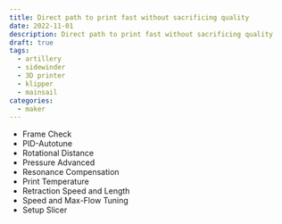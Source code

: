 ```yaml
---
title: Direct path to print fast without sacrificing quality
date: 2022-11-01
description: Direct path to print fast without sacrificing quality
draft: true
tags: 
  - artillery
  - sidewinder
  - 3D printer
  - klipper
  - mainsail
categories:
  - maker
---
```


- Frame Check
- PID-Autotune
- Rotational Distance
- Pressure Advanced
- Resonance Compensation
- Print Temperature
- Retraction Speed and Length
- Speed and Max-Flow Tuning
- Setup Slicer